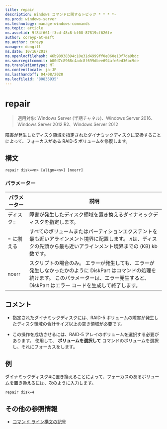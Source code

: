 ```yaml
---
title: repair
description: Windows コマンドに関するトピック * * * *-
ms.prod: windows-server
ms.technology: manage-windows-commands
ms.topic: article
ms.assetid: 9f84f661-f3cd-48c8-bf08-87819cf626fe
author: coreyp-at-msft
ms.author: coreyp
manager: dongill
ms.date: 10/16/2017
ms.openlocfilehash: 46b98938394c10e31d4999ff0e060e10f7da9bdc
ms.sourcegitcommit: b00d7c8968c4adc8f699dbee694afe6ed36bc9de
ms.translationtype: MT
ms.contentlocale: ja-JP
ms.lasthandoff: 04/08/2020
ms.locfileid: "80835935"
---
```

# <a name="repair"></a>repair

>適用対象: Windows Server (半期チャネル)、Windows Server 2016、Windows Server 2012 R2、Windows Server 2012

障害が発生したディスク領域を指定されたダイナミックディスクに交換することによって、フォーカスがある RAID\-5 ボリュームを修復します。  
  
  
  
## <a name="syntax"></a>構文  
  
```  
repair disk=<n> [align=<n>] [noerr]  
```  
  
### <a name="parameters"></a>パラメーター  
  
| パラメーター  |                                                                                             説明                                                                                              |
|------------|------------------------------------------------------------------------------------------------------------------------------------------------------------------------------------------------------|
| ディスク\=<n>  |                                                                 障害が発生したディスク領域を置き換えるダイナミックディスクを指定します。                                                                 |
| \=<n> に揃える |          すべてのボリュームまたはパーティションエクステントを最も近いアラインメント境界に配置します。 *n*は、ディスクの先頭から最も近いアラインメント境界までの \(KB\) kb 数です。           |
|   noerr    | スクリプトの場合のみ。 エラーが発生しても、エラーが発生しなかったかのように DiskPart はコマンドの処理を続けます。 このパラメーターは、エラー発生すると、DiskPart はエラー コードを生成して終了します。 |
  
## <a name="remarks"></a>コメント  
  
-   指定されたダイナミックディスクには、RAID\-5 ボリュームの障害が発生したディスク領域の合計サイズ以上の空き領域が必要です。  
  
-   この操作を成功させるには、RAID\-5 アレイのボリュームを選択する必要があります。 使用して、 **ボリュームを選択して** コマンドのボリュームを選択し、それにフォーカスをします。  
  
## <a name="examples"></a><a name=BKMK_examples></a>例  
ダイナミックディスク4に置き換えることによって、フォーカスのあるボリュームを置き換えるには、次のように入力します。  
  
```  
repair disk=4  
```  
  
## <a name="additional-references"></a>その他の参照情報  
- [コマンド ライン構文の記号](command-line-syntax-key.md)  
  

  

